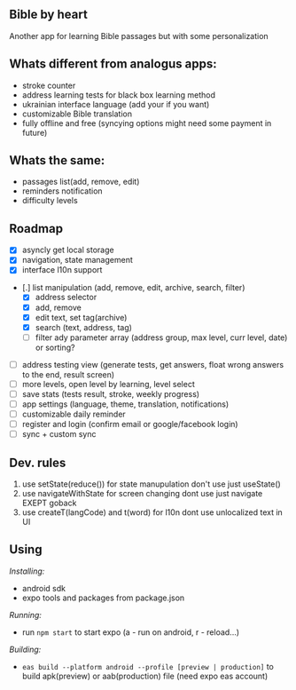 Bible by heart
---

Another app for learning Bible passages but with some personalization

Whats different from analogus apps:
---

- stroke counter 
- address learning tests for black box learning method
- ukrainian interface language (add your if you want)
- customizable Bible translation
- fully offline and free (syncying options might need some payment in future)

Whats the same:
---

- passages list(add, remove, edit)
- reminders notification
- difficulty levels

Roadmap
---

- [x] asyncly get local storage
- [x] navigation, state management
- [x] interface l10n support
- [.] list manipulation (add, remove, edit, archive, search, filter)
  - [x] address selector
  - [x] add, remove
  - [x] edit text, set tag(archive)
  - [x] search (text, address, tag)
  - [ ] filter ady parameter array (address  group, max level, curr level, date) or sorting?
- [ ] address testing view (generate tests, get answers, float wrong answers to the end, result screen)
- [ ] more levels, open level by learning, level select
- [ ] save stats (tests result, stroke, weekly progress)
- [ ] app settings (language, theme, translation, notifications)
- [ ] customizable daily reminder
- [ ] register and login (confirm email or google/facebook login)
- [ ] sync + custom sync

Dev. rules
---
1. use setState(reduce()) for state manupulation don't use just useState()
2. use navigateWithState for screen changing dont use just navigate EXEPT goback
3. use createT(langCode) and t(word) for l10n dont use unlocalized text in UI

Using
---
*Installing:*
- android sdk
- expo tools and packages from package.json

*Running:*
- run `npm start` to start expo (a - run on android, r - reload...)

*Building:*
- `eas build --platform android --profile [preview | production]` to build apk(preview) or aab(production) file (need expo eas account)